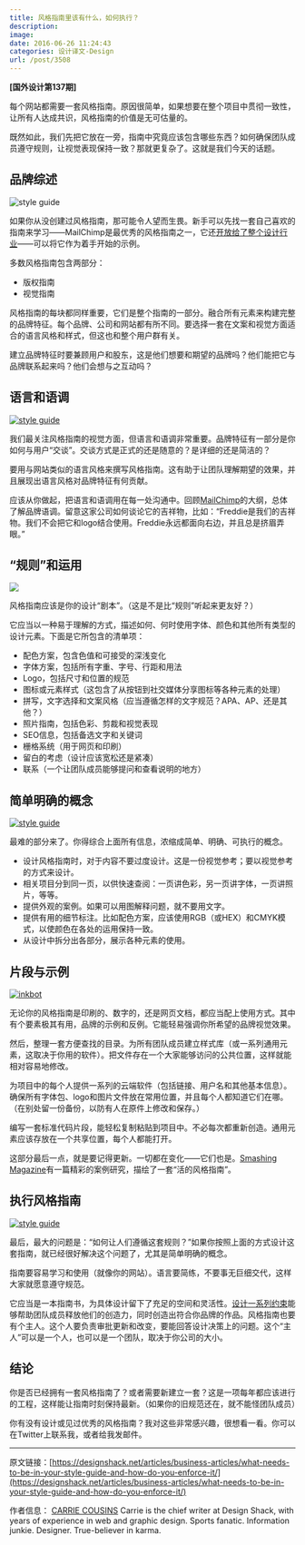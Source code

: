 ```yaml
---
title: 风格指南里该有什么，如何执行？
description: 
image: 
date: 2016-06-26 11:24:43
categories: 设计译文-Design
url: /post/3508
---
```


**[国外设计第137期]**

每个网站都需要一套风格指南。原因很简单，如果想要在整个项目中贯彻一致性，让所有人达成共识，风格指南的价值是无可估量的。

既然如此，我们先把它放在一旁，指南中究竟应该包含哪些东西？如何确保团队成员遵守规则，让视觉表现保持一致？那就更复杂了。这就是我们今天的话题。

## 品牌综述

![style guide](https://cdn.victor42.work/posts/2016-06/06-26/uber-1.jpg)

如果你从没创建过风格指南，那可能令人望而生畏。新手可以先找一套自己喜欢的指南来学习——MailChimp是最优秀的风格指南之一，它还[开放给了整个设计行业](http://styleguide.mailchimp.com/)——可以将它作为着手开始的示例。

多数风格指南包含两部分：

- 版权指南
- 视觉指南

风格指南的每块都同样重要，它们是整个指南的一部分。融合所有元素来构建完整的品牌特征。每个品牌、公司和网站都有所不同。要选择一套在文案和视觉方面适合的语言风格和样式，但这也和整个用户群有关。

建立品牌特征时要兼顾用户和股东，这是他们想要和期望的品牌吗？他们能把它与品牌联系起来吗？他们会想与之互动吗？

## 语言和语调

[![style guide](https://cdn.victor42.work/posts/2016-06/06-26/mailc.jpg)](http://mailchimp.com/about/brand-assets/)

我们最关注风格指南的视觉方面，但语言和语调非常重要。品牌特征有一部分是你如何与用户“交谈”。交谈方式是正式的还是随意的？是详细的还是简洁的？

要用与网站类似的语言风格来撰写风格指南。这有助于让团队理解期望的效果，并且展现出语言风格对品牌特征有何贡献。

应该从你做起，把语言和语调用在每一处沟通中。回顾[MailChimp](http://mailchimp.com/about/brand-assets/)的大纲，总体了解品牌语调。留意这家公司如何谈论它的吉祥物，比如：“Freddie是我们的吉祥物。我们不会把它和logo结合使用。Freddie永远都面向右边，并且总是挤眉弄眼。”

## “规则”和运用

[![](https://cdn.victor42.work/posts/2016-06/06-26/tamu.jpg)](http://brandguide.tamu.edu/)

风格指南应该是你的设计“剧本”。（这是不是比“规则”听起来更友好？）

它应当以一种易于理解的方式，描述如何、何时使用字体、颜色和其他所有类型的设计元素。下面是它所包含的清单项：

- 配色方案，包含色值和可接受的深浅变化
- 字体方案，包括所有字重、字号、行距和用法
- Logo，包括尺寸和位置的规范
- 图标或元素样式（这包含了从按钮到社交媒体分享图标等各种元素的处理）
- 拼写，文字选择和文案风格（应当遵循怎样的文字规范？APA、AP、还是其他？）
- 照片指南，包括色彩、剪裁和视觉表现
- SEO信息，包括备选文字和关键词
- 栅格系统（用于网页和印刷）
- 留白的考虑（设计应该宽松还是紧凑）
- 联系（一个让团队成员能够提问和查看说明的地方）

## 简单明确的概念

[![style guide](https://cdn.victor42.work/posts/2016-06/06-26/trello.jpg)](https://trello.com/about/branding)

最难的部分来了。你得综合上面所有信息，浓缩成简单、明确、可执行的概念。

- 设计风格指南时，对于内容不要过度设计。这是一份视觉参考；要以视觉参考的方式来设计。
- 相关项目分到同一页，以供快速查阅：一页讲色彩，另一页讲字体，一页讲照片，等等。
- 提供外观的案例。如果可以用图解释问题，就不要用文字。
- 提供有用的细节标注。比如配色方案，应该使用RGB（或HEX）和CMYK模式，以使颜色在各处的运用保持一致。
- 从设计中拆分出各部分，展示各种元素的使用。

## 片段与示例

[![inkbot](https://cdn.victor42.work/posts/2016-06/06-26/handdy.jpg)](http://inkbotdesign.com/)

无论你的风格指南是印刷的、数字的，还是网页文档，都应当配上使用方式。其中有个要素极其有用，品牌的示例和反例。它能轻易强调你所希望的品牌视觉效果。

然后，整理一套方便查找的目录。为所有团队成员建立样式库（或一系列通用元素，这取决于你用的软件）。把文件存在一个大家能够访问的公共位置，这样就能相对容易地修改。

为项目中的每个人提供一系列的云端软件（包括链接、用户名和其他基本信息）。确保所有字体包、logo和图片文件放在常用位置，并且每个人都知道它们在哪。（在别处留一份备份，以防有人在原件上修改和保存。）

编写一套标准代码片段，能轻松复制粘贴到项目中。不必每次都重新创造。通用元素应该存放在一个共享位置，每个人都能打开。

这部分最后一点，就是要记得更新。一切都在变化——它们也是。[Smashing Magazine](https://www.smashingmagazine.com/2016/05/creating-a-living-style-guide-case-study/)有一篇精彩的案例研究，描绘了一套“活的风格指南”。

## 执行风格指南

[![style guide](https://cdn.victor42.work/posts/2016-06/06-26/jquery.jpg)](https://brand.jquery.org/)

最后，最大的问题是：“如何让人们遵循这套规则？”如果你按照上面的方式设计这套指南，就已经很好解决这个问题了，尤其是简单明确的概念。

指南要容易学习和使用（就像你的网站）。语言要简练，不要事无巨细交代，这样大家就愿意遵守规范。

它应当是一本指南书，为具体设计留下了充足的空间和灵活性。[设计一系列约束](https://designshack.net/articles/graphics/designing-with-constraints-thinking-inside-the-box/)能够帮助团队成员释放他们的创造力，同时创造出符合你品牌的作品。风格指南也要有个主人。这个人要负责审批更新和改变，要能回答设计决策上的问题。这个“主人”可以是一个人，也可以是一个团队，取决于你公司的大小。

## 结论

你是否已经拥有一套风格指南了？或者需要新建立一套？这是一项每年都应该进行的工程，这样能让指南时刻保持最新。（如果你的旧规范还在，就不能怪团队成员）

你有没有设计或见过优秀的风格指南？我对这些非常感兴趣，很想看一看。你可以在Twitter上联系我，或者给我发邮件。

---

原文链接：[https://designshack.net/articles/business-articles/what-needs-to-be-in-your-style-guide-and-how-do-you-enforce-it/](https://designshack.net/articles/business-articles/what-needs-to-be-in-your-style-guide-and-how-do-you-enforce-it/)

作者信息：
[CARRIE COUSINS](https://designshack.net/author/carriecousins/)
Carrie is the chief writer at Design Shack, with years of experience in web and graphic design. Sports fanatic. Information junkie. Designer. True-believer in karma.